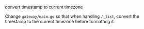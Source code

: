 convert timestamp to current timezone

Change `gateway/main.go` so that when handling `/_list`, convert the timestamp to the current timezone before formatting it.
